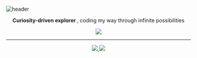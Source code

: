 ![header](https://capsule-render.vercel.app/api?type=waving&color=gradient&height=200&section=header&text=If%20not%20now,%20then%20when?&fontSize=50)

<p align="center">
  <strong>
    Curiosity-driven explorer
  </strong>, coding my way through infinite possibilities
</p>

<div align="center">
  <a href="https://github-stats-alpha.vercel.app/api?username=BETTERFUTURE4">
    <img src="https://github-stats-alpha.vercel.app/api?username=pia2011" />
  </a>
</div>

--- 

<div align="center">
  <a href="https://github.com/ryo-ma/github-profile-trophy">
    <img src="https://github-profile-trophy.vercel.app/?username=pia2011&theme=onedark&row=2&column=3" />
  </a>
  <img src="http://mazassumnida.wtf/api/generate_badge?boj=pia2011" />
</div>

